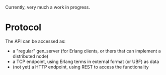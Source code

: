 Currently, very much a work in progress.

# Protocol

The API can be accessed as:
- a "regular" gen_server (for Erlang clients, or thers that can implement a distributed node)
- a TCP endpoint, using Erlang terms in external format (or UBF) as data
- (not yet) a HTTP endpoint, using REST to access the functionality

